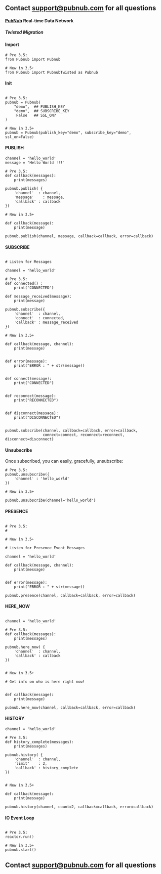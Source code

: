 ## Contact support@pubnub.com for all questions

#### [PubNub](http://www.pubnub.com) Real-time Data Network
##### Twisted Migration

#### Import

```
# Pre 3.5:
from Pubnub import Pubnub

# New in 3.5+
from Pubnub import PubnubTwisted as Pubnub

```


#### Init

```

# Pre 3.5:
pubnub = Pubnub(
    "demo",  ## PUBLISH_KEY
    "demo",  ## SUBSCRIBE_KEY
     False   ## SSL_ON?
)

# New in 3.5+
pubnub = Pubnub(publish_key="demo", subscribe_key="demo", ssl_on=False)

```

#### PUBLISH

```
channel = 'hello_world'
message = 'Hello World !!!'

# Pre 3.5:
def callback(messages):
    print(messages)

pubnub.publish( {
    'channel'  : channel,
    'message'    : message,
    'callback' : callback
})

# New in 3.5+

def callback(message):
    print(message)

pubnub.publish(channel, message, callback=callback, error=callback)

```


#### SUBSCRIBE

```

# Listen for Messages

channel = 'hello_world'

# Pre 3.5:
def connected() :
    print('CONNECTED')

def message_received(message):
    print(message)

pubnub.subscribe({
    'channel'  : channel,
    'connect'  : connected,
    'callback' : message_received
})

# New in 3.5+

def callback(message, channel):
    print(message)


def error(message):
    print("ERROR : " + str(message))


def connect(message):
    print("CONNECTED")


def reconnect(message):
    print("RECONNECTED")


def disconnect(message):
    print("DISCONNECTED")


pubnub.subscribe(channel, callback=callback, error=callback,
                 connect=connect, reconnect=reconnect, disconnect=disconnect)
```

#### Unsubscribe
Once subscribed, you can easily, gracefully, unsubscribe:

```
# Pre 3.5:
pubnub.unsubscribe({
    'channel' : 'hello_world'
})

# New in 3.5+

pubnub.unsubscribe(channel='hello_world')
```

#### PRESENCE

```

# Pre 3.5:
#

# New in 3.5+

# Listen for Presence Event Messages

channel = 'hello_world'

def callback(message, channel):
    print(message)


def error(message):
    print("ERROR : " + str(message))

pubnub.presence(channel, callback=callback, error=callback)
```

#### HERE_NOW

```

channel = 'hello_world'

# Pre 3.5:
def callback(messages):
    print(messages)

pubnub.here_now( {
    'channel'  : channel,
    'callback' : callback
})


# New in 3.5+

# Get info on who is here right now!


def callback(message):
    print(message)

pubnub.here_now(channel, callback=callback, error=callback)
```

#### HISTORY

```
channel = 'hello_world'

# Pre 3.5:
def history_complete(messages):
    print(messages)

pubnub.history( {
    'channel'  : channel,
    'limit'    : 2,
    'callback' : history_complete
})


# New in 3.5+

def callback(message):
    print(message)

pubnub.history(channel, count=2, callback=callback, error=callback)
```

#### IO Event Loop

```

# Pre 3.5:
reactor.run()

# New in 3.5+
pubnub.start()
```
## Contact support@pubnub.com for all questions
